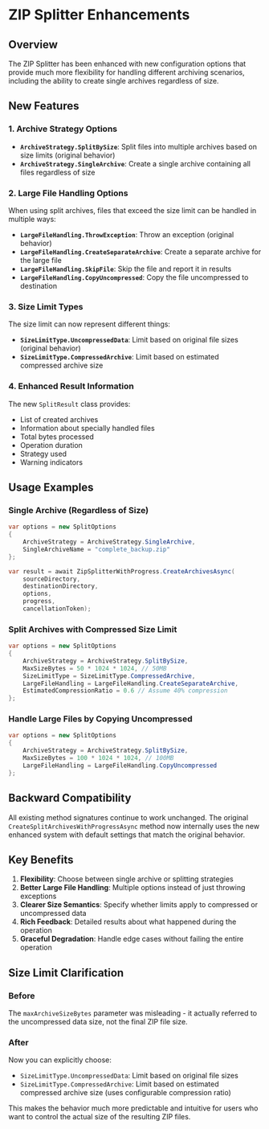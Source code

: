 # ZIP Splitter Enhancements

## Overview

The ZIP Splitter has been enhanced with new configuration options that provide much more flexibility for handling different archiving scenarios, including the ability to create single archives regardless of size.

## New Features

### 1. Archive Strategy Options

- **`ArchiveStrategy.SplitBySize`**: Split files into multiple archives based on size limits (original behavior)
- **`ArchiveStrategy.SingleArchive`**: Create a single archive containing all files regardless of size

### 2. Large File Handling Options

When using split archives, files that exceed the size limit can be handled in multiple ways:

- **`LargeFileHandling.ThrowException`**: Throw an exception (original behavior)
- **`LargeFileHandling.CreateSeparateArchive`**: Create a separate archive for the large file
- **`LargeFileHandling.SkipFile`**: Skip the file and report it in results
- **`LargeFileHandling.CopyUncompressed`**: Copy the file uncompressed to destination

### 3. Size Limit Types

The size limit can now represent different things:

- **`SizeLimitType.UncompressedData`**: Limit based on original file sizes (original behavior)
- **`SizeLimitType.CompressedArchive`**: Limit based on estimated compressed archive size

### 4. Enhanced Result Information

The new `SplitResult` class provides:

- List of created archives
- Information about specially handled files
- Total bytes processed
- Operation duration
- Strategy used
- Warning indicators

## Usage Examples

### Single Archive (Regardless of Size)

```csharp
var options = new SplitOptions
{
    ArchiveStrategy = ArchiveStrategy.SingleArchive,
    SingleArchiveName = "complete_backup.zip"
};

var result = await ZipSplitterWithProgress.CreateArchivesAsync(
    sourceDirectory,
    destinationDirectory,
    options,
    progress,
    cancellationToken);
```

### Split Archives with Compressed Size Limit

```csharp
var options = new SplitOptions
{
    ArchiveStrategy = ArchiveStrategy.SplitBySize,
    MaxSizeBytes = 50 * 1024 * 1024, // 50MB
    SizeLimitType = SizeLimitType.CompressedArchive,
    LargeFileHandling = LargeFileHandling.CreateSeparateArchive,
    EstimatedCompressionRatio = 0.6 // Assume 40% compression
};
```

### Handle Large Files by Copying Uncompressed

```csharp
var options = new SplitOptions
{
    ArchiveStrategy = ArchiveStrategy.SplitBySize,
    MaxSizeBytes = 100 * 1024 * 1024, // 100MB
    LargeFileHandling = LargeFileHandling.CopyUncompressed
};
```

## Backward Compatibility

All existing method signatures continue to work unchanged. The original `CreateSplitArchivesWithProgressAsync` method now internally uses the new enhanced system with default settings that match the original behavior.

## Key Benefits

1. **Flexibility**: Choose between single archive or splitting strategies
2. **Better Large File Handling**: Multiple options instead of just throwing exceptions
3. **Clearer Size Semantics**: Specify whether limits apply to compressed or uncompressed data
4. **Rich Feedback**: Detailed results about what happened during the operation
5. **Graceful Degradation**: Handle edge cases without failing the entire operation

## Size Limit Clarification

### Before

The `maxArchiveSizeBytes` parameter was misleading - it actually referred to the uncompressed data size, not the final ZIP file size.

### After

Now you can explicitly choose:

- `SizeLimitType.UncompressedData`: Limit based on original file sizes
- `SizeLimitType.CompressedArchive`: Limit based on estimated compressed archive size (uses configurable compression ratio)

This makes the behavior much more predictable and intuitive for users who want to control the actual size of the resulting ZIP files.
